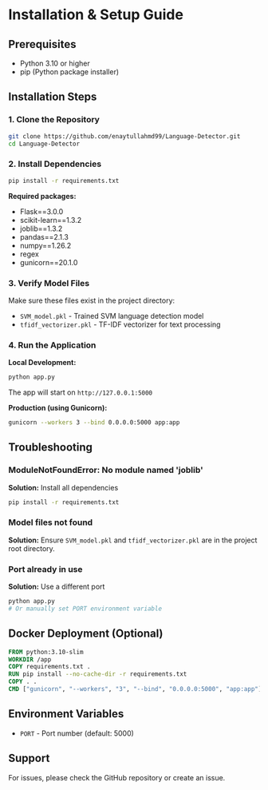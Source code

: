 # Installation & Setup Guide

## Prerequisites
- Python 3.10 or higher
- pip (Python package installer)

## Installation Steps

### 1. Clone the Repository
```bash
git clone https://github.com/enaytullahmd99/Language-Detector.git
cd Language-Detector
```

### 2. Install Dependencies
```bash
pip install -r requirements.txt
```

**Required packages:**
- Flask==3.0.0
- scikit-learn==1.3.2
- joblib==1.3.2
- pandas==2.1.3
- numpy==1.26.2
- regex
- gunicorn==20.1.0

### 3. Verify Model Files
Make sure these files exist in the project directory:
- `SVM_model.pkl` - Trained SVM language detection model
- `tfidf_vectorizer.pkl` - TF-IDF vectorizer for text processing

### 4. Run the Application

**Local Development:**
```bash
python app.py
```

The app will start on `http://127.0.0.1:5000`

**Production (using Gunicorn):**
```bash
gunicorn --workers 3 --bind 0.0.0.0:5000 app:app
```

## Troubleshooting

### ModuleNotFoundError: No module named 'joblib'
**Solution:** Install all dependencies
```bash
pip install -r requirements.txt
```

### Model files not found
**Solution:** Ensure `SVM_model.pkl` and `tfidf_vectorizer.pkl` are in the project root directory.

### Port already in use
**Solution:** Use a different port
```bash
python app.py
# Or manually set PORT environment variable
```

## Docker Deployment (Optional)
```dockerfile
FROM python:3.10-slim
WORKDIR /app
COPY requirements.txt .
RUN pip install --no-cache-dir -r requirements.txt
COPY . .
CMD ["gunicorn", "--workers", "3", "--bind", "0.0.0.0:5000", "app:app"]
```

## Environment Variables
- `PORT` - Port number (default: 5000)

## Support
For issues, please check the GitHub repository or create an issue.
